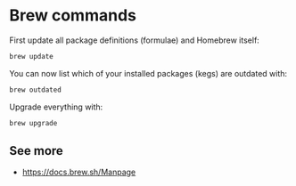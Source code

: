 # Brew commands

First update all package definitions (formulae) and Homebrew itself:

```bash
brew update
```

You can now list which of your installed packages (kegs) are outdated with:

```zsh
brew outdated
```

Upgrade everything with:

```zsh
brew upgrade
```

## See more
- https://docs.brew.sh/Manpage
  
